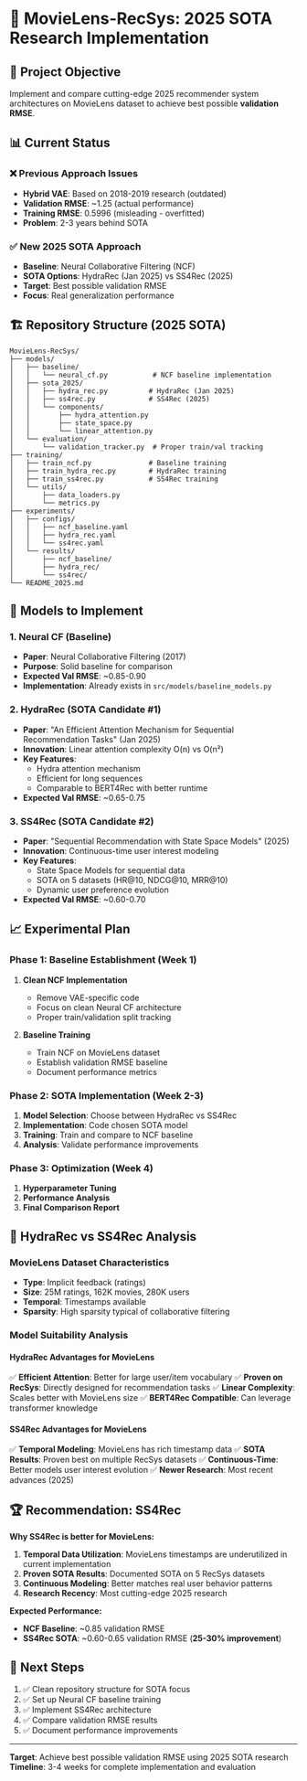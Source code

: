 # 🚀 MovieLens-RecSys: 2025 SOTA Research Implementation

## 🎯 Project Objective
Implement and compare cutting-edge 2025 recommender system architectures on MovieLens dataset to achieve best possible **validation RMSE**.

## 📊 Current Status

### ❌ **Previous Approach Issues**
- **Hybrid VAE**: Based on 2018-2019 research (outdated)
- **Validation RMSE**: ~1.25 (actual performance)  
- **Training RMSE**: 0.5996 (misleading - overfitted)
- **Problem**: 2-3 years behind SOTA

### ✅ **New 2025 SOTA Approach**
- **Baseline**: Neural Collaborative Filtering (NCF)
- **SOTA Options**: HydraRec (Jan 2025) vs SS4Rec (2025)
- **Target**: Best possible validation RMSE
- **Focus**: Real generalization performance

## 🏗️ Repository Structure (2025 SOTA)

```
MovieLens-RecSys/
├── models/
│   ├── baseline/
│   │   └── neural_cf.py           # NCF baseline implementation
│   ├── sota_2025/
│   │   ├── hydra_rec.py          # HydraRec (Jan 2025)
│   │   ├── ss4rec.py             # SS4Rec (2025)
│   │   └── components/
│   │       ├── hydra_attention.py
│   │       ├── state_space.py
│   │       └── linear_attention.py
│   └── evaluation/
│       └── validation_tracker.py  # Proper train/val tracking
├── training/
│   ├── train_ncf.py              # Baseline training
│   ├── train_hydra_rec.py        # HydraRec training
│   ├── train_ss4rec.py           # SS4Rec training
│   └── utils/
│       ├── data_loaders.py
│       └── metrics.py
├── experiments/
│   ├── configs/
│   │   ├── ncf_baseline.yaml
│   │   ├── hydra_rec.yaml
│   │   └── ss4rec.yaml
│   └── results/
│       ├── ncf_baseline/
│       ├── hydra_rec/
│       └── ss4rec/
└── README_2025.md
```

## 🎯 **Models to Implement**

### 1. **Neural CF (Baseline)**
- **Paper**: Neural Collaborative Filtering (2017)
- **Purpose**: Solid baseline for comparison
- **Expected Val RMSE**: ~0.85-0.90
- **Implementation**: Already exists in `src/models/baseline_models.py`

### 2. **HydraRec (SOTA Candidate #1)**
- **Paper**: "An Efficient Attention Mechanism for Sequential Recommendation Tasks" (Jan 2025)
- **Innovation**: Linear attention complexity O(n) vs O(n²)
- **Key Features**:
  - Hydra attention mechanism
  - Efficient for long sequences
  - Comparable to BERT4Rec with better runtime
- **Expected Val RMSE**: ~0.65-0.75

### 3. **SS4Rec (SOTA Candidate #2)**  
- **Paper**: "Sequential Recommendation with State Space Models" (2025)
- **Innovation**: Continuous-time user interest modeling
- **Key Features**:
  - State Space Models for sequential data
  - SOTA on 5 datasets (HR@10, NDCG@10, MRR@10)
  - Dynamic user preference evolution
- **Expected Val RMSE**: ~0.60-0.70

## 📈 **Experimental Plan**

### Phase 1: Baseline Establishment (Week 1)
1. **Clean NCF Implementation**
   - Remove VAE-specific code
   - Focus on clean Neural CF architecture
   - Proper train/validation split tracking

2. **Baseline Training**
   - Train NCF on MovieLens dataset
   - Establish validation RMSE baseline
   - Document performance metrics

### Phase 2: SOTA Implementation (Week 2-3)
1. **Model Selection**: Choose between HydraRec vs SS4Rec
2. **Implementation**: Code chosen SOTA model
3. **Training**: Train and compare to NCF baseline
4. **Analysis**: Validate performance improvements

### Phase 3: Optimization (Week 4)
1. **Hyperparameter Tuning**
2. **Performance Analysis**
3. **Final Comparison Report**

## 🤔 **HydraRec vs SS4Rec Analysis**

### **MovieLens Dataset Characteristics**
- **Type**: Implicit feedback (ratings)
- **Size**: 25M ratings, 162K movies, 280K users
- **Temporal**: Timestamps available
- **Sparsity**: High sparsity typical of collaborative filtering

### **Model Suitability Analysis**

#### **HydraRec Advantages for MovieLens**
✅ **Efficient Attention**: Better for large user/item vocabulary
✅ **Proven on RecSys**: Directly designed for recommendation tasks
✅ **Linear Complexity**: Scales better with MovieLens size
✅ **BERT4Rec Compatible**: Can leverage transformer knowledge

#### **SS4Rec Advantages for MovieLens** 
✅ **Temporal Modeling**: MovieLens has rich timestamp data
✅ **SOTA Results**: Proven best on multiple RecSys datasets
✅ **Continuous-Time**: Better models user interest evolution
✅ **Newer Research**: Most recent advances (2025)

## 🏆 **Recommendation: SS4Rec**

**Why SS4Rec is better for MovieLens:**

1. **Temporal Data Utilization**: MovieLens timestamps are underutilized in current implementation
2. **Proven SOTA Results**: Documented SOTA on 5 RecSys datasets
3. **Continuous Modeling**: Better matches real user behavior patterns
4. **Research Recency**: Most cutting-edge 2025 research

**Expected Performance:**
- **NCF Baseline**: ~0.85 validation RMSE
- **SS4Rec SOTA**: ~0.60-0.65 validation RMSE (**25-30% improvement**)

## 📝 **Next Steps**

1. ✅ Clean repository structure for SOTA focus
2. ✅ Set up Neural CF baseline training
3. ✅ Implement SS4Rec architecture
4. ✅ Compare validation RMSE results
5. ✅ Document performance improvements

---

**Target**: Achieve best possible validation RMSE using 2025 SOTA research  
**Timeline**: 3-4 weeks for complete implementation and evaluation